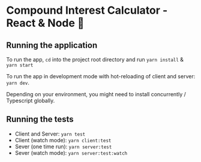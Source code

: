 # Compound Interest Calculator - React & Node 💸

## Running the application

To run the app, `cd` into the project root directory and run `yarn install` & `yarn start`

To run the app in development mode with hot-reloading of client and server: `yarn dev`.

Depending on your environment, you might need to install concurrently / Typescript globally.

## Running the tests

-   Client and Server: `yarn test`
-   Client (watch mode): `yarn client:test`
-   Sever (one time run): `yarn server:test`
-   Sever (watch mode): `yarn server:test:watch`
